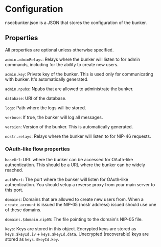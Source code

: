 # Configuration

nsecbunker.json is a JSON that stores the configuration of the bunker.

## Properties

All properties are optional unless otherwise specified.

`admin.adminRelays`: Relays where the bunker will listen to for admin commands, including for the ability to create new users.

`admin.key`: Private key of the bunker. This is used only for communicating with bunker. It's automatically generated.

`admin.npubs`: Npubs that are allowed to administrate the bunker.

`database`: URI of the database.

`logs`: Path where the logs will be stored.

`verbose`: If true, the bunker will log all messages.

`version`: Version of the bunker. This is automatically generated.

`nostr.relays`: Relays where the bunker will listen to for NIP-46 requests.

### OAuth-like flow properties

`baseUrl`: URL where the bunker can be accessed for OAuth-like authentication. This should be a URL where the bunker can be widely reached.

`authPort`: The port where the bunker will listen for OAuth-like authentication. You should setup a reverse proxy from your main server to this port.

`domains`: Domains that are allowed to create new users from. When a `create_account` is issued the NIP-05 (nostr address) issued should use one of these domains.

`domains.$domain.nip05`: The file pointing to the domain's NIP-05 file.

`keys`: Keys are stored in this object. Encrypted keys are stored as `keys.$keyId.iv` + `keys.$keyId.data`. Unecrypted (recoverable) keys are stored as `keys.$keyId.key`.

